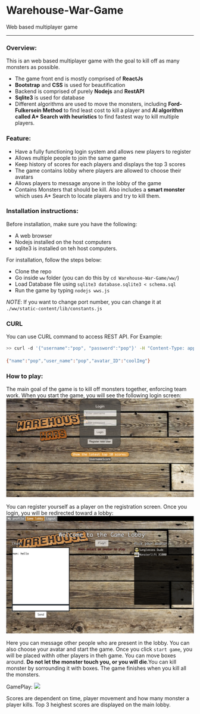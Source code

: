 # Warehouse-War-Game
Web based multiplayer game
<hr>

### Overview:

This is an web based multiplayer game with the goal to kill off as many monsters as possible.

- The game front end is mostly comprised of **ReactJs**
- **Bootstrap** and **CSS** is used for beautification
- Backend is comprised of purely **Nodejs** and **RestAPI**
- **Sqlite3** is used for database
- Different algorithms are used to move the monsters, including __Ford-Fulkersein Method__ to find least cost to kill a player and __AI algorithm called A* Search  with heuristics__ to find fastest way to kill multiple players.

### Feature:
- Have a fully functioning login system and allows new players to register
- Allows multiple people to join the same game
- Keep history of scores for each players and displays the top 3 scores
- The game contains lobby where players are allowed to choose their avatars 
- Allows players to message anyone in the lobby of the game
- Contains Monsters that should be kill. Also includes a **smart monster** which uses A\* Search to locate players and try to kill them.

### Installation instructions:
Before installation, make sure you have the following:

- A web browser
- Nodejs installed on the host computers
- sqlite3 is installed on teh host computers.

For installation, follow the steps below:

- Clone the repo
- Go inside `ww` folder (you can do this by `cd Warehouse-War-Game/ww/`)
- Load Database file using `sqlite3 database.sqlite3 < schema.sql`
- Run the game by typing `nodejs wws.js` 

_NOTE_: If you want to change port number, you can change it at `./ww/static-content/lib/constants.js`

### CURL
You can use CURL command to access REST API. For Example:
```sh
>> curl -d '{"username":"pop", "password":"pop"}' -H "Content-Type: application/json" -X POST http://localhost:10820/api/registeredUsers/pop/getData/

{"name":"pop","user_name":"pop","avatar_ID":"coolImg"}
```

### How to play:
The main goal of the game is to kill off monsters together, enforcing team work. When you start the game, you will see the following login screen:
![](images/login.png)

You can register yourself as a player on the registration screen. Once you login, you will be redirected toward a lobby:
![](images/lobby.png)

Here you can message other people who are present in the lobby. You can also choose your avatar and start the game.
Once you click `start game`, you will be placed withh other players in theh game. You can move boxes around. **Do not let the monster touch you, or you will die**.You can kill monster by sorrounding it with boxes. The game finishes when you kill all the monsters.

GamePlay:
![](images/play.png)

Scores are dependent on time, player movement and how many monster a player kills. Top 3 heighest scores are displayed on the main lobby.


